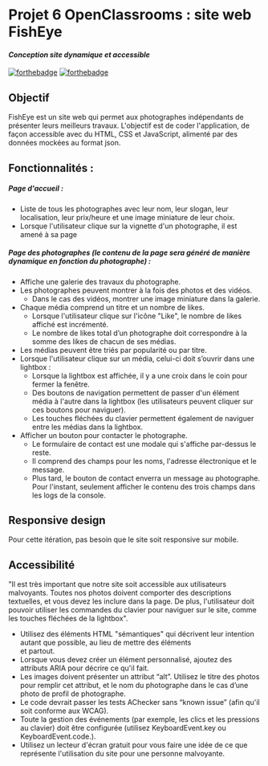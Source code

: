 # Projet 6 OpenClassrooms : site web FishEye
#### _Conception site dynamique et accessible_

 [![forthebadge](https://forthebadge.com/images/badges/uses-js.svg)](https://forthebadge.com) [![forthebadge](https://forthebadge.com/images/badges/built-with-grammas-recipe.svg)](https://forthebadge.com)

## Objectif
FishEye est un site web qui permet aux photographes indépendants de présenter leurs meilleurs travaux. L'objectif est de coder l'application, de façon accessible avec du HTML, CSS et JavaScript, alimenté par des données mockées au format json.

## Fonctionnalités :
##### Page d'accueil :
- Liste de tous les photographes avec leur nom, leur slogan, leur localisation, leur prix/heure et une image miniature de leur choix.
- Lorsque l'utilisateur clique sur la vignette d'un photographe, il est amené à sa page

##### Page des photographes (le contenu de la page sera généré de manière dynamique en fonction du photographe) :
- Affiche une galerie des travaux du photographe.
- Les photographes peuvent montrer à la fois des photos et des vidéos.
    - Dans le cas des vidéos, montrer une image miniature dans la galerie.
- Chaque média comprend un titre et un nombre de likes.
    - Lorsque l'utilisateur clique sur l'icône "Like", le nombre de likes affiché est incrémenté.
    - Le nombre de likes total d’un photographe doit correspondre à la somme des likes de chacun de ses médias.
- Les médias peuvent être triés par popularité ou par titre.
- Lorsque l'utilisateur clique sur un média, celui-ci doit s’ouvrir dans une lightbox :
    - Lorsque la lightbox est affichée, il y a une croix dans le coin pour fermer la fenêtre.
    - Des boutons de navigation permettent de passer d'un élément média à l'autre dans la lightbox (les utilisateurs peuvent cliquer sur ces boutons pour naviguer).
    - Les touches fléchées du clavier permettent également de naviguer entre les médias dans la lightbox.
- Afficher un bouton pour contacter le photographe.
    - Le formulaire de contact est une modale qui s'affiche par-dessus le reste.
    - Il comprend des champs pour les noms, l'adresse électronique et le message.
    - Plus tard, le bouton de contact enverra un message au photographe. Pour l'instant, seulement afficher le contenu des trois champs dans les logs de la console.

## Responsive design
Pour cette itération, pas besoin que le site soit responsive sur mobile.

## Accessibilité
"Il est très important que notre site soit accessible aux utilisateurs malvoyants. Toutes nos photos doivent comporter des descriptions textuelles, et vous devez les inclure dans la page. De plus, l'utilisateur doit pouvoir utiliser les commandes du clavier pour naviguer sur le site, comme les touches fléchées de la lightbox".
- Utilisez des éléments HTML "sémantiques" qui décrivent leur intention autant que possible, au lieu de mettre des éléments <div> et <span> partout.
- Lorsque vous devez créer un élément personnalisé, ajoutez des attributs ARIA pour décrire ce qu'il fait.
- Les images doivent présenter un attribut “alt”. Utilisez le titre des photos pour remplir cet attribut, et le nom du photographe dans le cas d’une photo de profil de photographe.
- Le code devrait passer les tests AChecker sans “known issue” (afin qu'il soit conforme aux WCAG).
- Toute la gestion des événements (par exemple, les clics et les pressions au clavier) doit être configurée (utilisez KeyboardEvent.key ou KeyboardEvent.code.).
- Utilisez un lecteur d'écran gratuit pour vous faire une idée de ce que représente l'utilisation du site pour une personne malvoyante.
